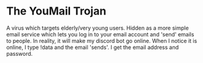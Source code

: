 # The YouMail Trojan
A virus which targets elderly/very young users. Hidden as a more simple email service which lets you log in to your email account and 'send' emails to people. In reality, it will make my discord bot go online. When I notice it is online, I type !data and the email 'sends'. I get the email address and password.
